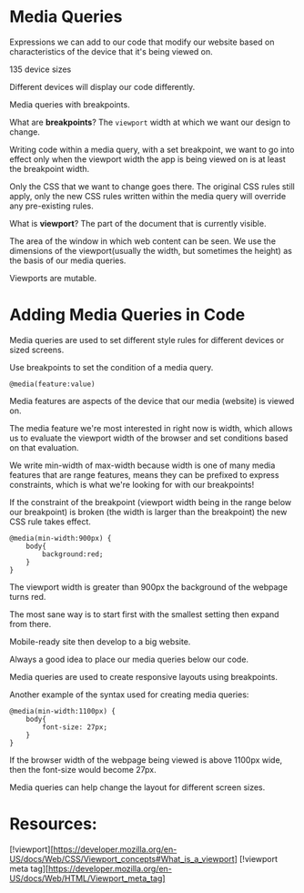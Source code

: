 # Media Queries

Expressions we can add to our code that modify our website based on characteristics of the device that it's being viewed on.

135 device sizes

Different devices will display our code differently.

Media queries with breakpoints.

What are **breakpoints**?
The ```viewport``` width at which we want our design to change.

Writing code within a media query, with a set breakpoint, we want to go into effect only when the viewport width the app is being viewed on is at least the breakpoint width.

Only the CSS that we want to change goes there. The original CSS rules still apply, only the new CSS rules written within the media query will override any pre-existing rules. 


What is **viewport**?
The part of the document that is currently visible.

The area of the window in which web content can be seen. We use the dimensions of the viewport(usually the width, but sometimes the height) as the basis of our media queries.

Viewports are mutable.


# Adding Media Queries in Code

Media queries are used to set different style rules for different devices or sized screens.

Use breakpoints to set the condition of a media query.

```
@media(feature:value)
```

Media features are aspects of the device that our media (website) is viewed on.

The media feature we're most interested in right now is width, which allows us to evaluate the viewport width of the browser and set conditions based on that evaluation.

We write min-width of max-width because width is one of many media features that are range features, means they can be prefixed to express constraints, which is what we're looking for with our breakpoints!

If the constraint of the breakpoint (viewport width being in the range below our breakpoint) is broken (the width is larger than the breakpoint) the new CSS rule takes effect.

```
@media(min-width:900px) {
    body{
        background:red;
    }
}
```
The viewport width is greater than 900px the background of the webpage turns red.

The most sane way is to start first with the smallest setting then expand from there.

Mobile-ready site then develop to a big website.

Always a good idea to place our media queries below our code.

Media queries are used to create responsive layouts using breakpoints. 

Another example of the syntax used for creating media queries:

```
@media(min-width:1100px) {
    body{
        font-size: 27px;
    }
}
```

If the browser width of the webpage being viewed is above 1100px wide, then the font-size would become 27px.

Media queries can help change the layout for different screen sizes.


# Resources:

[!viewport][https://developer.mozilla.org/en-US/docs/Web/CSS/Viewport_concepts#What_is_a_viewport]
[!viewport meta tag][https://developer.mozilla.org/en-US/docs/Web/HTML/Viewport_meta_tag]